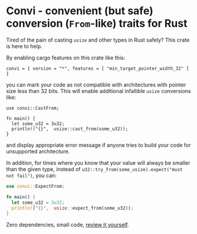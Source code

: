 # Convi - convenient (but safe) conversion (`From`-like) traits for Rust


Tired of the pain of casting `usize` and other types in Rust safely? This crate is here to help.

By enabling cargo features on this crate like this:

```norust
convi = { version = "*", features = [ "min_target_pointer_width_32" ] }
```

you can mark your code as not compatible with architectures with
pointer size less than 32 bits. This will enable additional infallible `usize`
conversions like:

```rust,ignore
use convi::CastFrom;

fn main() {
  let some_u32 = 3u32;
  println!("{}",  usize::cast_from(some_u32));
}
```

and display appropriate error message if anyone
tries to build your code for unsupported architecture.

In addition, for times where you know that your value
will always be smaller than the given type, instead of
`u32::try_from(some_usize).expect("must not fail")`,
you can:

```rust
use convi::ExpectFrom;

fn main() {
  let some_u32 = 3u32;
  println!("{}",  usize::expect_from(some_u32));
}
```


Zero dependencies, small code, [review it yourself](https://github.com/dpc/convi/blob/master/src/lib.rs).
